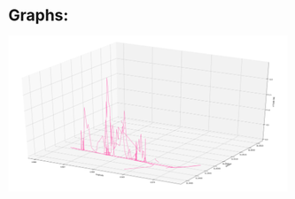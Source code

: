 # Graphs:

![alt text](https://github.com/HugoBruins/cancatchers/blob/master/python/Plot%20everything/figure_3.png)

